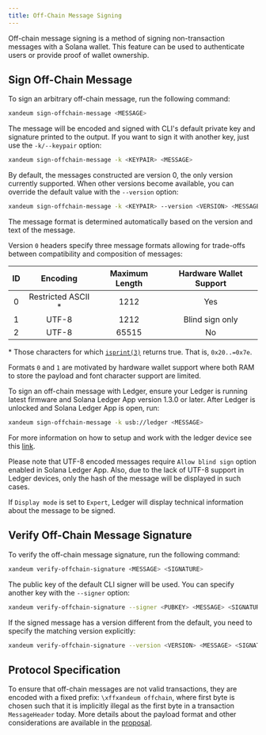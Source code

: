 ```yaml
---
title: Off-Chain Message Signing
---
```


Off-chain message signing is a method of signing non-transaction messages with
a Solana wallet. This feature can be used to authenticate users or provide
proof of wallet ownership.

## Sign Off-Chain Message

To sign an arbitrary off-chain message, run the following command:

```bash
xandeum sign-offchain-message <MESSAGE>
```

The message will be encoded and signed with CLI's default private key and
signature printed to the output. If you want to sign it with another key, just
use the `-k/--keypair` option:

```bash
xandeum sign-offchain-message -k <KEYPAIR> <MESSAGE>
```

By default, the messages constructed are version 0, the only version currently
supported. When other versions become available, you can override the default
value with the `--version` option:

```bash
xandeum sign-offchain-message -k <KEYPAIR> --version <VERSION> <MESSAGE>
```

The message format is determined automatically based on the version and text
of the message.

Version `0` headers specify three message formats allowing for trade-offs
between compatibility and composition of messages:

| ID  |      Encoding       | Maximum Length | Hardware Wallet Support |
| :-: | :-----------------: | :------------: | :---------------------: |
|  0  | Restricted ASCII \* |      1212      |           Yes           |
|  1  |        UTF-8        |      1212      |     Blind sign only     |
|  2  |        UTF-8        |     65515      |           No            |

\* Those characters for which [`isprint(3)`](https://linux.die.net/man/3/isprint)
returns true. That is, `0x20..=0x7e`.

Formats `0` and `1` are motivated by hardware wallet support where both RAM to
store the payload and font character support are limited.

To sign an off-chain message with Ledger, ensure your Ledger is running latest
firmware and Solana Ledger App version 1.3.0 or later. After Ledger is
unlocked and Solana Ledger App is open, run:

```bash
xandeum sign-offchain-message -k usb://ledger <MESSAGE>
```

For more information on how to setup and work with the ledger device see this
[link](../wallet-guide/hardware-wallets/ledger.md).

Please note that UTF-8 encoded messages require `Allow blind sign` option
enabled in Solana Ledger App. Also, due to the lack of UTF-8 support in Ledger
devices, only the hash of the message will be displayed in such cases.

If `Display mode` is set to `Expert`, Ledger will display technical
information about the message to be signed.

## Verify Off-Chain Message Signature

To verify the off-chain message signature, run the following command:

```bash
xandeum verify-offchain-signature <MESSAGE> <SIGNATURE>
```

The public key of the default CLI signer will be used. You can specify another
key with the `--signer` option:

```bash
xandeum verify-offchain-signature --signer <PUBKEY> <MESSAGE> <SIGNATURE>
```

If the signed message has a version different from the default, you need to
specify the matching version explicitly:

```bash
xandeum verify-offchain-signature --version <VERSION> <MESSAGE> <SIGNATURE>
```

## Protocol Specification

To ensure that off-chain messages are not valid transactions, they are encoded
with a fixed prefix: `\xffxandeum offchain`, where first byte is chosen such
that it is implicitly illegal as the first byte in a transaction
`MessageHeader` today. More details about the payload format and other
considerations are available in the
[proposal](https://github.com/xandeum-labs/xandeum/blob/e80f67dd58b7fa3901168055211f346164efa43a/docs/src/proposals/off-chain-message-signing.md).
